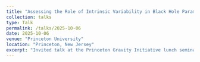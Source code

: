 ```yaml
---
title: "Assessing the Role of Intrinsic Variability in Black Hole Parameter Inference using Multi-Epoch EHT Data"
collection: talks
type: Talk
permalink: /talks/2025-10-06
date: 2025-10-06
venue: "Princeton University"
location: "Princeton, New Jersey"
excerpt: "Invited talk at the Princeton Gravity Initiative lunch seminar"
---
```



